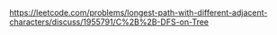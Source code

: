 https://leetcode.com/problems/longest-path-with-different-adjacent-characters/discuss/1955791/C%2B%2B-DFS-on-Tree